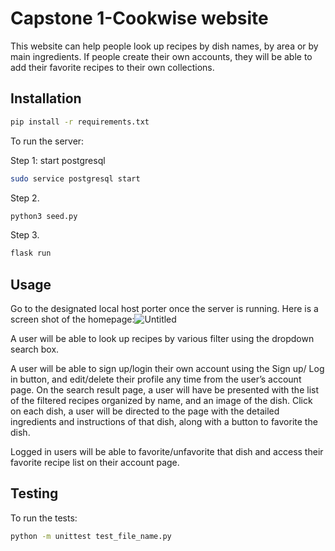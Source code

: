 # Capstone 1-Cookwise website

This website can help people look up recipes by dish names, by area or by main ingredients. If people create their own accounts, they will be able to add their favorite recipes to their own collections.


## Installation

```bash
pip install -r requirements.txt
```

To run the server:

Step 1: start postgresql 
```bash
sudo service postgresql start
```

Step 2. 
```bash
python3 seed.py
```
Step 3. 
```bash
flask run
```


## Usage

Go to the designated local host porter once the server is running.
Here is a screen shot of the homepage:![Untitled](https://github.com/tianran1234/capstone-1/assets/115170399/dcd689e0-cc06-4cd3-b40b-1648623efc2a)

 

A user will be able to look up recipes by various filter using the dropdown search box. 

A user will be able to sign up/login their own account using the Sign up/ Log in button, and edit/delete their profile any time from the user’s account page.
On the search result page, a user will have be presented with the list of the filtered recipes organized by name, and an image of the dish. 
Click on each dish, a user will be directed to the page with the detailed ingredients and instructions of that dish, along with a button to favorite the dish.

Logged in users will be able to favorite/unfavorite that dish and access their favorite recipe list on their account page.


## Testing

To run the tests:

```bash
python -m unittest test_file_name.py
